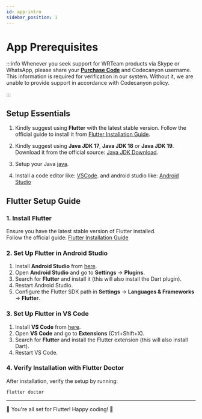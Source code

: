 ```yaml
---
id: app-intro
sidebar_position: 1
---
```


# App Prerequisites

:::info
Whenever you seek support for WRTeam products via Skype or WhatsApp, please share your **[Purchase Code](https://help.market.envato.com/hc/en-us/articles/202822600-Where-Is-My-Purchase-Code)** and Codecanyon username. This information is required for verification in our system. Without it, we are unable to provide support in accordance with Codecanyon policy.

:::

## Setup Essentials

1. Kindly suggest using **Flutter** with the latest stable version. Follow the official guide to install it from [Flutter Installation Guide](https://docs.flutter.dev/get-started/install).

2. Kindly suggest using **Java JDK 17**, **Java JDK 18** or **Java JDK 19**. Download it from the official source: [Java JDK Download](https://www.oracle.com/java/technologies/javase-jdk17-downloads.html).

3. Setup your Java [java](https://www.geeksforgeeks.org/download-install-java-windows-linux-macos/).

4. Install a code editor like: [VSCode](https://code.visualstudio.com/download). and android studio like: [Android Studio](https://developer.android.com/studio)


## Flutter Setup Guide

### 1. Install Flutter
Ensure you have the latest stable version of Flutter installed.  
Follow the official guide: [Flutter Installation Guide](https://docs.flutter.dev/get-started/install)

### 2. Set Up Flutter in Android Studio
1. Install **Android Studio** from [here](https://developer.android.com/studio).
2. Open **Android Studio** and go to **Settings** → **Plugins**.
3. Search for **Flutter** and install it (this will also install the Dart plugin).
4. Restart Android Studio.
5. Configure the Flutter SDK path in **Settings** → **Languages & Frameworks** → **Flutter**.

### 3. Set Up Flutter in VS Code
1. Install **VS Code** from [here](https://code.visualstudio.com/).
2. Open **VS Code** and go to **Extensions** (Ctrl+Shift+X).
3. Search for **Flutter** and install the Flutter extension (this will also install Dart).
4. Restart VS Code.

### 4. Verify Installation with Flutter Doctor
After installation, verify the setup by running:

```sh
flutter doctor
```
---

🚀 You're all set for Flutter! Happy coding! 🎉